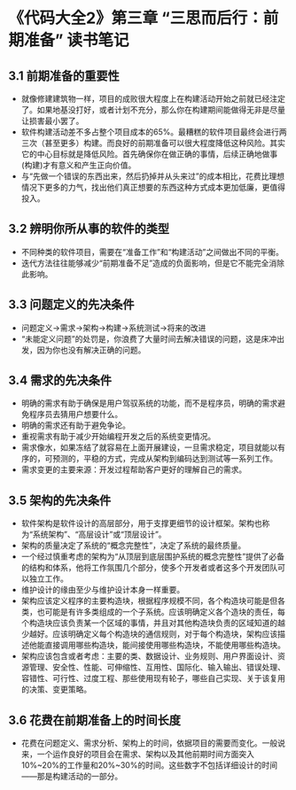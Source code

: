 # 《代码大全2》第三章 “三思而后行：前期准备” 读书笔记

## 3.1 前期准备的重要性

* 就像修建建筑物一样，项目的成败很大程度上在构建活动开始之前就已经注定了。如果地基没打好，或者计划不充分，那么你在构建期间能做得无非是尽量让损害最小罢了。
* 软件构建活动差不多占整个项目成本的65%。最糟糕的软件项目最终会进行两三次（甚至更多）构建。而良好的前期准备可以很大程度降低这种风险。其实它的中心目标就是降低风险。首先确保你在做正确的事情，后续正确地做事(构建)才有意义和产生正向价值。
* 与“先做一个错误的东西出来，然后扔掉并从头来过”的成本相比，花费比理想情况下更多的力气，找出他们真正想要的东西这种方式成本更加低廉，更值得投入。
  
## 3.2 辨明你所从事的软件的类型

* 不同种类的软件项目，需要在“准备工作”和“构建活动”之间做出不同的平衡。
* 迭代方法往往能够减少“前期准备不足”造成的负面影响，但是它不能完全消除此影响。

## 3.3 问题定义的先决条件

* 问题定义->需求->架构->构建->系统测试->将来的改进
* “未能定义问题”的处罚是，你浪费了大量时间去解决错误的问题，这是床冲出发，因为你也没有解决正确的问题。
  
## 3.4 需求的先决条件

* 明确的需求有助于确保是用户驾驭系统的功能，而不是程序员，明确的需求避免程序员去猜用户想要什么。
* 明确的需求还有助于避免争论。
* 重视需求有助于减少开始编程开发之后的系统变更情况。
* 需求像水，如果冻结了就容易在上面开展建设，一旦需求稳定，项目就能以有序的，可预测的，平稳的方式，完成从架构到编码达到测试等一系列工作。
* 需求变更的主要来源：开发过程帮助客户更好的理解自己的需求。
  
## 3.5 架构的先决条件

* 软件架构是软件设计的高层部分，用于支撑更细节的设计框架。架构也称为“系统架构”、“高层设计”或“顶层设计”。
* 架构的质量决定了系统的“概念完整性”，决定了系统的最终质量。
* 一个经过慎重考虑的架构为“从顶层到底层围护系统的概念完整性”提供了必备的结构和体系，他将工作氛围几个部分，使多个开发者或者这多个开发团队可以独立工作。
* 维护设计的缘由至少与维护设计本身一样重要。
* 架构应该定义程序的主要构造块，根据程序规模不同，各个构造块可能是但各类，也可能是有许多类组成的一个子系统。应该明确定义各个造块的责任，每个构造块应该负责某一个区域的事情，并且对其他构造块负责的区域知道的越少越好。应该明确定义每个构造块的通信规则，对于每个构造块，架构应该描述他能直接调用哪些构造块，能间接使用哪些构造块，不能使用哪些构造块。
* 架构应该包含或者考虑：主要的类、数据设计、业务规则、用户界面设计、资源管理、安全性、性能、可伸缩性、互用性、国际化、输入输出、错误处理、容错性、可行性、过度工程、那些使用现有轮子，哪些自己实现、关于该复用的决策、变更策略。  

## 3.6 花费在前期准备上的时间长度

* 花费在问题定义、需求分析、架构上的时间，依据项目的需要而变化。一般说来，一个运作良好的项目会在需求、架构以及其他前期时间方面突入10%~20%的工作量和20%~30%的时间。这些数字不包括详细设计的时间——那是构建活动的一部分。